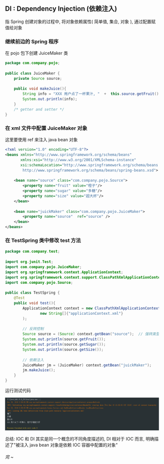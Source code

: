 ## DI : Dependency Injection (依赖注入)

指 Spring 创建对象的过程中, 将对象依赖属性( 简单值, 集合, 对象 ), 通过配置赋值给对象



### 继续前边的 Spring 程序

在 pojo 包下创建 JuiceMaker 类

```java
package com.company.pojo;

public class JuiceMaker {
    private Source source;

    public void makeJuice(){
        String info = "XXX 用户点了一杯果汁, "  +  this.source.getFruit() + this.source.getSugar() + this.source.getSize();
        System.out.println(info);
    }
	/* getter and setter */
}
```



### 在 xml 文件中配置  JuiceMaker 对象

这里要使用 ref 来注入 java bean 对象

```xml
<?xml version="1.0" encoding="UTF-8"?>
<beans xmlns="http://www.springframework.org/schema/beans"
       xmlns:xsi="http://www.w3.org/2001/XMLSchema-instance"
       xsi:schemaLocation="http://www.springframework.org/schema/beans
        http://www.springframework.org/schema/beans/spring-beans.xsd">

    <bean name="source" class="com.company.pojo.Source">
        <property name="fruit" value="橙子"/>
        <property name="sugar" value="多糖"/>
        <property name="size" value="超大杯"/>
    </bean>

    <bean name="juickMaker" class="com.company.pojo.JuiceMaker">
        <property name="source"  ref="source" />
    </bean>
</beans>

```



### 在 TestSpring 类中修改 test 方法

```java
package com.company.test;

import org.junit.Test;
import com.company.pojo.JuiceMaker;
import org.springframework.context.ApplicationContext;
import org.springframework.context.support.ClassPathXmlApplicationContext;
import com.company.pojo.Source;

public class TestSpring {
    @Test
    public void test(){
        ApplicationContext context = new ClassPathXmlApplicationContext(
                new String[]{"applicationContext.xml"}
        );

        // 反转控制
        Source source = (Source) context.getBean("source");  // 强转类型
        System.out.println(source.getFruit());
        System.out.println(source.getSugar());
        System.out.println(source.getSize());

        // 依赖注入
        JuiceMaker jm = (JuiceMaker) context.getBean("juickMaker");
        jm.makeJuice();
    }
}
```

运行测试代码

![1576827504240](03_依赖注入.assets/1576827504240.png)

总结: IOC 和 DI 其实是同一个概念的不同角度描述的, DI 相对于 IOC 而言, 明确描述了"被注入 java bean 对象是依赖 IOC 容器中配置的对象"



###### 完 ~


